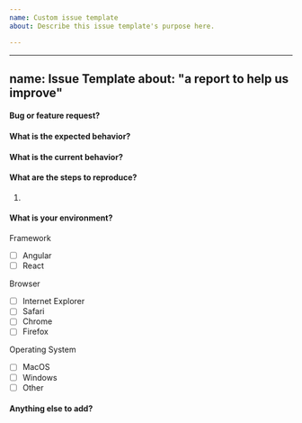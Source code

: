 ```yaml
---
name: Custom issue template
about: Describe this issue template's purpose here.

---
```


---
name: Issue Template
about: "a report to help us improve"
---

#### Bug or feature request?

#### What is the expected behavior?

#### What is the current behavior?

#### What are the steps to reproduce?
1.

#### What is your environment?
<!-- Checked checkbox should look like this: [x] -->
 Framework
- [ ] Angular
- [ ] React

 Browser
- [ ] Internet Explorer
- [ ] Safari
- [ ] Chrome
- [ ] Firefox

 Operating System
- [ ] MacOS
- [ ] Windows
- [ ] Other
		
#### Anything else to add?
